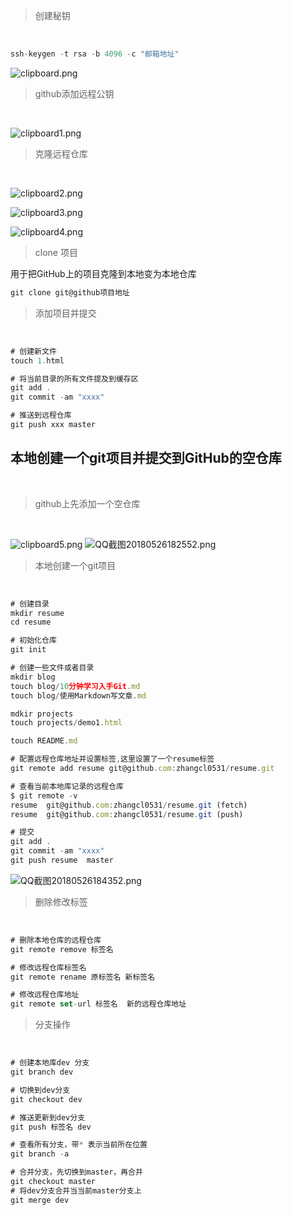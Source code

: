 > 创建秘钥

&nbsp;


```javascript
ssh-keygen -t rsa -b 4096 -c "邮箱地址"
```

![clipboard.png](https://upload-images.jianshu.io/upload_images/12361527-17e473b4c74762a8.png?imageMogr2/auto-orient/strip%7CimageView2/2/w/1240)

> github添加远程公钥

&nbsp;
 
![clipboard1.png](https://upload-images.jianshu.io/upload_images/12361527-1514fa20f9959c56.png?imageMogr2/auto-orient/strip%7CimageView2/2/w/1240)

> 克隆远程仓库

&nbsp;

![clipboard2.png](https://upload-images.jianshu.io/upload_images/12361527-2447d2141041517c.png?imageMogr2/auto-orient/strip%7CimageView2/2/w/1240)

![clipboard3.png](https://upload-images.jianshu.io/upload_images/12361527-71eb4dd4c1d0a202.png?imageMogr2/auto-orient/strip%7CimageView2/2/w/1240)

![clipboard4.png](https://upload-images.jianshu.io/upload_images/12361527-9db313d0754b45a9.png?imageMogr2/auto-orient/strip%7CimageView2/2/w/1240)

> clone 项目

用于把GitHub上的项目克隆到本地变为本地仓库

```javascript
git clone git@github项目地址
```

> 添加项目并提交

&nbsp;

```javascript
# 创建新文件
touch 1.html

# 将当前目录的所有文件提及到缓存区
git add .
git commit -am "xxxx"

# 推送到远程仓库
git push xxx master
```

## **本地创建一个git项目并提交到GitHub的空仓库**

&nbsp;

> github上先添加一个空仓库

&nbsp;

![clipboard5.png](https://upload-images.jianshu.io/upload_images/12361527-da46f8b4ac382fa2.png?imageMogr2/auto-orient/strip%7CimageView2/2/w/1240)
![QQ截图20180526182552.png](https://upload-images.jianshu.io/upload_images/12361527-1eb81aa984299147.png?imageMogr2/auto-orient/strip%7CimageView2/2/w/1240)

> 本地创建一个git项目

&nbsp;

```javascript
# 创建目录
mkdir resume
cd resume

# 初始化仓库
git init

# 创建一些文件或者目录
mkdir blog
touch blog/10分钟学习入手Git.md
touch blog/使用Markdown写文章.md

mdkir projects
touch projects/demo1.html

touch README.md

# 配置远程仓库地址并设置标签,这里设置了一个resume标签
git remote add resume git@github.com:zhangcl0531/resume.git

# 查看当前本地库记录的远程仓库
$ git remote -v
resume  git@github.com:zhangcl0531/resume.git (fetch)
resume  git@github.com:zhangcl0531/resume.git (push)

# 提交
git add .
git commit -am "xxxx"
git push resume  master
```

![QQ截图20180526184352.png](https://upload-images.jianshu.io/upload_images/12361527-8214bd6fec6b0e5f.png?imageMogr2/auto-orient/strip%7CimageView2/2/w/1240)

> 删除修改标签

&nbsp;

```javascript
# 删除本地仓库的远程仓库
git remote remove 标签名

# 修改远程仓库标签名
git remote rename 原标签名 新标签名

# 修改远程仓库地址
git remote set-url 标签名  新的远程仓库地址
```

> 分支操作

&nbsp;

```javascript
# 创建本地库dev 分支
git branch dev

# 切换到dev分支
git checkout dev

# 推送更新到dev分支
git push 标签名 dev

# 查看所有分支，带* 表示当前所在位置
git branch -a

# 合并分支，先切换到master，再合并
git checkout master
# 将dev分支合并当当前master分支上
git merge dev 


```